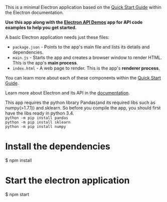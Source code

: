 

This is a minimal Electron application based on the [Quick Start Guide](http://electron.atom.io/docs/latest/tutorial/quick-start) within the Electron documentation.

**Use this app along with the [Electron API Demos](http://electron.atom.io/#get-started) app for API code examples to help you get started.**

A basic Electron application needs just these files:

- `package.json` - Points to the app's main file and lists its details and dependencies.
- `main.js` - Starts the app and creates a browser window to render HTML. This is the app's **main process**.
- `index.html` - A web page to render. This is the app's **renderer process**.

You can learn more about each of these components within the [Quick Start Guide](http://electron.atom.io/docs/latest/tutorial/quick-start).

Learn more about Electron and its API in the [documentation](http://electron.atom.io/docs/latest).

This app requires the python library Pandas(and its required libs such as numpy(>1.7.1)) and sklearn. So before you compile the app, you should first have the libs ready in python 3.4. <br/>
`python -m pip install pandas`<br/>
`python -m pip install sklearn`<br/>
`python -m pip install numpy`

# Install the dependencies
$ npm install

# Start the electron application
$ npm start


